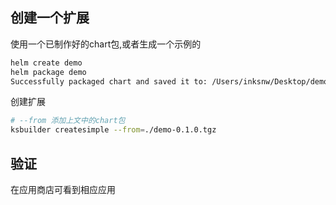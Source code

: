 ## 创建一个扩展

使用一个已制作好的chart包,或者生成一个示例的

```bash
helm create demo
helm package demo
Successfully packaged chart and saved it to: /Users/inksnw/Desktop/demo-0.1.0.tgz
```

创建扩展

```bash
# --from 添加上文中的chart包
ksbuilder createsimple --from=./demo-0.1.0.tgz 
```

## 验证

在应用商店可看到相应应用

